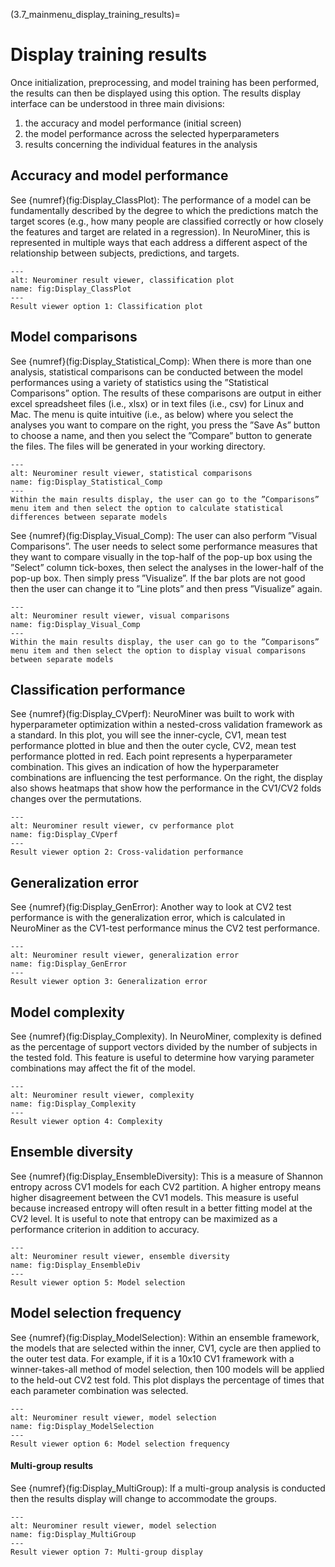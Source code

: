(3.7_mainmenu_display_training_results)=
# Display training results

Once initialization, preprocessing, and model training has been performed, the results can then be displayed using this option. The results display interface can be understood in three main divisions:
1. the accuracy and model performance (initial screen)
2. the model performance across the selected hyperparameters
3. results concerning the individual features in the analysis

## Accuracy and model performance
See {numref}(fig:Display_ClassPlot): The performance of a model can be fundamentally described by the degree to which the predictions match the target scores (e.g., how many people are classified correctly or how closely the features and target are related in a regression). In NeuroMiner, this is represented in multiple ways that each address a different aspect of the relationship between subjects, predictions, and targets.

```{figure} Images/Display_ClassPlot.percentage
---
alt: Neurominer result viewer, classification plot
name: fig:Display_ClassPlot
---
Result viewer option 1: Classification plot
```

## Model comparisons
See {numref}(fig:Display_Statistical_Comp): When there is more than one analysis, statistical comparisons can be conducted between the model performances using a variety of statistics using the ”Statistical Comparisons” option. The results of these comparisons are output in either excel spreadsheet files (i.e., xlsx) or in text files (i.e., csv) for Linux and Mac. The menu is quite intuitive (i.e., as below) where you select the analyses you want to compare on the right, you press the ”Save As” button to choose a name, and then you select the ”Compare” button to generate the files. The files will be generated in your working directory.

```{figure} Images/Display_StatisticalComp.png
---
alt: Neurominer result viewer, statistical comparisons
name: fig:Display_Statistical_Comp
---
Within the main results display, the user can go to the ”Comparisons” menu item and then select the option to calculate statistical differences between separate models
```

See {numref}(fig:Display_Visual_Comp): The user can also perform ”Visual Comparisons”. The user needs to select some performance measures that they want to compare visually in the top-half of the pop-up box using the ”Select” column tick-boxes, then select the analyses in the lower-half of the pop-up box. Then simply press ”Visualize”. If the bar plots are not good then the user can change it to ”Line plots” and then press ”Visualize” again.

```{figure} Images/Display_Visual_Comp.png
---
alt: Neurominer result viewer, visual comparisons
name: fig:Display_Visual_Comp
---
Within the main results display, the user can go to the ”Comparisons” menu item and then select the option to display visual comparisons between separate models
```

## Classification performance
See {numref}(fig:Display_CVperf): NeuroMiner was built to work with hyperparameter optimization within a nested-cross validation framework as a standard. In this plot, you will see the inner-cycle, CV1, mean test performance plotted in blue and then the outer cycle, CV2, mean test performance plotted in red. Each point represents a hyperparameter combination. This gives an indication of how the hyperparameter combinations are influencing the test performance. On the right, the display also shows heatmaps that show how the performance in the CV1/CV2 folds changes over the permutations.


```{figure} Images/Display_CVperf.png
---
alt: Neurominer result viewer, cv performance plot
name: fig:Display_CVperf
---
Result viewer option 2: Cross-validation performance
```


## Generalization error
See {numref}(fig:Display_GenError): Another way to look at CV2 test performance is with the generalization error, which is calculated in NeuroMiner as the CV1-test performance minus the CV2 test performance.

```{figure} Images/Display_GenError.png
---
alt: Neurominer result viewer, generalization error
name: fig:Display_GenError
---
Result viewer option 3: Generalization error
```

## Model complexity
See {numref}(fig:Display_Complexity). In NeuroMiner, complexity is defined as the percentage of support vectors divided by the number of subjects in the tested fold. This feature is useful to determine how varying parameter combinations may affect the fit of the model.

```{figure} Images/Display_Complexity.png
---
alt: Neurominer result viewer, complexity
name: fig:Display_Complexity
---
Result viewer option 4: Complexity
```

## Ensemble diversity
See {numref}(fig:Display_EnsembleDiversity): This is a measure of Shannon entropy across CV1 models for each CV2 partition. A higher entropy means higher disagreement between the CV1 models. This measure is useful because increased entropy will often result in a better fitting model at the CV2 level. It is useful to note that entropy can be maximized as a performance criterion in addition to accuracy.


```{figure} Images/Display_EnsembleDiv.png
---
alt: Neurominer result viewer, ensemble diversity
name: fig:Display_EnsembleDiv
---
Result viewer option 5: Model selection
```


## Model selection frequency
See {numref}(fig:Display_ModelSelection): Within an ensemble framework, the models that are selected within the inner, CV1, cycle are then applied to the outer test data. For example, if it is a 10x10 CV1 framework with a winner-takes-all method of model selection, then 100 models will be applied to the held-out CV2 test fold. This plot displays the percentage of times that each parameter combination was selected.

```{figure} Images/Display_ModelSelection.png
---
alt: Neurominer result viewer, model selection
name: fig:Display_ModelSelection
---
Result viewer option 6: Model selection frequency
```

#### Multi-group results
See {numref}(fig:Display_MultiGroup): If a multi-group analysis is conducted then the results display will change to accommodate the groups.

```{figure} Images/Display_MultiGroup.png
---
alt: Neurominer result viewer, model selection
name: fig:Display_MultiGroup
---
Result viewer option 7: Multi-group display
```
